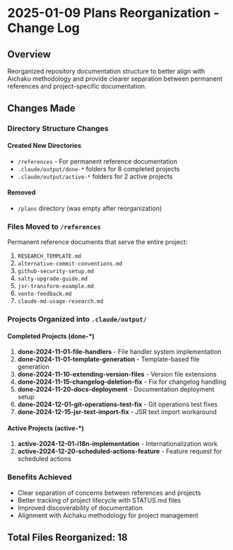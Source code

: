 # 2025-01-09 Plans Reorganization - Change Log

## Overview

Reorganized repository documentation structure to better align with Aichaku methodology and provide
clearer separation between permanent references and project-specific documentation.

## Changes Made

### Directory Structure Changes

#### Created New Directories

- `/references` - For permanent reference documentation
- `.claude/output/done-*` folders for 8 completed projects
- `.claude/output/active-*` folders for 2 active projects

#### Removed

- `/plans` directory (was empty after reorganization)

### Files Moved to `/references`

Permanent reference documents that serve the entire project:

1. `RESEARCH_TEMPLATE.md`
2. `alternative-commit-conventions.md`
3. `github-security-setup.md`
4. `salty-upgrade-guide.md`
5. `jsr-transform-example.md`
6. `vento-feedback.md`
7. `claude-md-usage-research.md`

### Projects Organized into `.claude/output/`

#### Completed Projects (done-*)

1. **done-2024-11-01-file-handlers** - File handler system implementation
2. **done-2024-11-01-template-generation** - Template-based file generation
3. **done-2024-11-10-extending-version-files** - Version file extensions
4. **done-2024-11-15-changelog-deletion-fix** - Fix for changelog handling
5. **done-2024-11-20-docs-deployment** - Documentation deployment setup
6. **done-2024-12-01-git-operations-test-fix** - Git operations test fixes
7. **done-2024-12-15-jsr-text-import-fix** - JSR text import workaround

#### Active Projects (active-*)

1. **active-2024-12-01-i18n-implementation** - Internationalization work
2. **active-2024-12-20-scheduled-actions-feature** - Feature request for scheduled actions

### Benefits Achieved

- Clear separation of concerns between references and projects
- Better tracking of project lifecycle with STATUS.md files
- Improved discoverability of documentation
- Alignment with Aichaku methodology for project management

## Total Files Reorganized: 18
